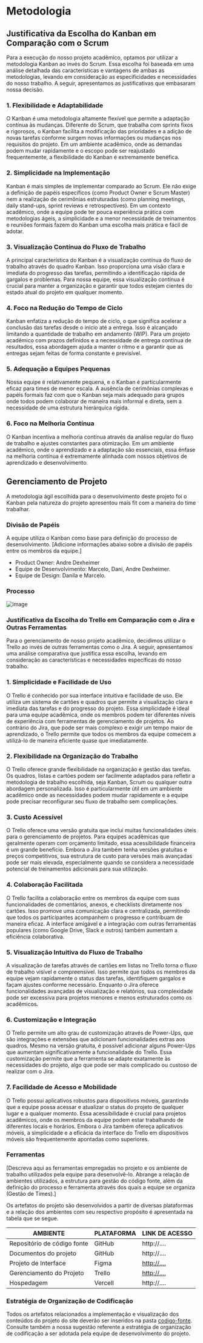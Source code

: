 
# Metodologia

## Justificativa da Escolha do Kanban em Comparação com o Scrum
Para a execução do nosso projeto acadêmico, optamos por utilizar a metodologia Kanban ao invés do Scrum. Essa escolha foi baseada em uma análise detalhada das características e vantagens de ambas as metodologias, levando em consideração as especificidades e necessidades do nosso trabalho. A seguir, apresentamos as justificativas que embasaram nossa decisão.

### 1. Flexibilidade e Adaptabilidade
O Kanban é uma metodologia altamente flexível que permite a adaptação contínua às mudanças. Diferente do Scrum, que trabalha com sprints fixos e rigorosos, o Kanban facilita a modificação das prioridades e a adição de novas tarefas conforme surgem novas informações ou mudanças nos requisitos do projeto. Em um ambiente acadêmico, onde as demandas podem mudar rapidamente e o escopo pode ser reajustado frequentemente, a flexibilidade do Kanban é extremamente benéfica.

### 2. Simplicidade na Implementação
Kanban é mais simples de implementar comparado ao Scrum. Ele não exige a definição de papéis específicos (como Product Owner e Scrum Master) nem a realização de cerimônias estruturadas (como planning meetings, daily stand-ups, sprint reviews e retrospectives). Em um contexto acadêmico, onde a equipe pode ter pouca experiência prática com metodologias ágeis, a simplicidade e a menor necessidade de treinamentos e reuniões formais fazem do Kanban uma escolha mais prática e fácil de adotar.

### 3. Visualização Contínua do Fluxo de Trabalho
A principal característica do Kanban é a visualização contínua do fluxo de trabalho através do quadro Kanban. Isso proporciona uma visão clara e imediata do progresso das tarefas, permitindo a identificação rápida de gargalos e problemas. Para nossa equipe, essa visualização contínua é crucial para manter a organização e garantir que todos estejam cientes do estado atual do projeto em qualquer momento.

### 4. Foco na Redução do Tempo de Ciclo
Kanban enfatiza a redução do tempo de ciclo, o que significa acelerar a conclusão das tarefas desde o início até a entrega. Isso é alcançado limitando a quantidade de trabalho em andamento (WIP). Para um projeto acadêmico com prazos definidos e a necessidade de entrega contínua de resultados, essa abordagem ajuda a manter o ritmo e a garantir que as entregas sejam feitas de forma constante e previsível.

### 5. Adequação a Equipes Pequenas
Nossa equipe é relativamente pequena, e o Kanban é particularmente eficaz para times de menor escala. A ausência de cerimônias complexas e papéis formais faz com que o Kanban seja mais adequado para grupos onde todos podem colaborar de maneira mais informal e direta, sem a necessidade de uma estrutura hierárquica rígida.

### 6. Foco na Melhoria Contínua
O Kanban incentiva a melhoria contínua através da análise regular do fluxo de trabalho e ajustes constantes para otimização. Em um ambiente acadêmico, onde o aprendizado e a adaptação são essenciais, essa ênfase na melhoria contínua é extremamente alinhada com nossos objetivos de aprendizado e desenvolvimento.

## Gerenciamento de Projeto

A metodologia ágil escolhida para o desenvolvimento deste projeto foi o Kanban pela natureza do projeto apresentou mais fit com a maneira do time trabalhar.

### Divisão de Papéis

A equipe utiliza o Kanban como base para definição do processo de desenvolvimento.
[Adicione informações abaixo sobre a divisão de papéis entre os membros da equipe.]
- Product Owner: Andre Dexheimer
- Equipe de Desenvolvimento: Marcelo, Dani, Andre Dexheimer.
- Equipe de Design: Danila e Marcelo.

### Processo

![image](https://github.com/ICEI-PUC-Minas-PMV-ADS/pmv-ads-2024-1-e1-proj-web-t4-ceramica/assets/29122909/f82771c4-0c8c-4190-92aa-2ca11a2b51a6)

### Justificativa da Escolha do Trello em Comparação com o Jira e Outras Ferramentas

Para o gerenciamento de nosso projeto acadêmico, decidimos utilizar o Trello ao invés de outras ferramentas como o Jira. A seguir, apresentamos uma análise comparativa que justifica essa escolha, levando em consideração as características e necessidades específicas do nosso trabalho.

### 1. Simplicidade e Facilidade de Uso
O Trello é conhecido por sua interface intuitiva e facilidade de uso. Ele utiliza um sistema de cartões e quadros que permite a visualização clara e imediata das tarefas e do progresso do projeto. Essa simplicidade é ideal para uma equipe acadêmica, onde os membros podem ter diferentes níveis de experiência com ferramentas de gerenciamento de projetos. Ao contrário do Jira, que pode ser mais complexo e exigir um tempo maior de aprendizado, o Trello permite que todos os membros da equipe comecem a utilizá-lo de maneira eficiente quase que imediatamente.

### 2. Flexibilidade na Organização do Trabalho
O Trello oferece grande flexibilidade na organização e gestão das tarefas. Os quadros, listas e cartões podem ser facilmente adaptados para refletir a metodologia de trabalho escolhida, seja Kanban, Scrum ou qualquer outra abordagem personalizada. Isso é particularmente útil em um ambiente acadêmico onde as necessidades podem mudar rapidamente e a equipe pode precisar reconfigurar seu fluxo de trabalho sem complicações.

### 3. Custo Acessível
O Trello oferece uma versão gratuita que inclui muitas funcionalidades úteis para o gerenciamento de projetos. Para equipes acadêmicas que geralmente operam com orçamento limitado, essa acessibilidade financeira é um grande benefício. Embora o Jira também tenha versões gratuitas e preços competitivos, sua estrutura de custo para versões mais avançadas pode ser mais elevada, especialmente quando se considera a necessidade potencial de treinamentos adicionais para sua utilização.

### 4. Colaboração Facilitada
O Trello facilita a colaboração entre os membros da equipe com suas funcionalidades de comentários, anexos, e checklists diretamente nos cartões. Isso promove uma comunicação clara e centralizada, permitindo que todos os participantes acompanhem o progresso e contribuam de maneira eficaz. A interface amigável e a integração com outras ferramentas populares (como Google Drive, Slack e outros) também aumentam a eficiência colaborativa.

### 5. Visualização Intuitiva do Fluxo de Trabalho
A visualização de tarefas através de cartões em listas no Trello torna o fluxo de trabalho visível e compreensível. Isso permite que todos os membros da equipe vejam rapidamente o status das tarefas, identifiquem gargalos e façam ajustes conforme necessário. Enquanto o Jira oferece funcionalidades avançadas de visualização e relatórios, sua complexidade pode ser excessiva para projetos menores e menos estruturados como os acadêmicos.

### 6. Customização e Integração
O Trello permite um alto grau de customização através de Power-Ups, que são integrações e extensões que adicionam funcionalidades extras aos quadros. Mesmo na versão gratuita, é possível adicionar alguns Power-Ups que aumentam significativamente a funcionalidade do Trello. Essa customização permite que a ferramenta se adapte exatamente às necessidades do projeto, algo que pode ser mais complicado ou custoso de realizar com o Jira.

### 7. Facilidade de Acesso e Mobilidade
O Trello possui aplicativos robustos para dispositivos móveis, garantindo que a equipe possa acessar e atualizar o status do projeto de qualquer lugar e a qualquer momento. Essa acessibilidade é crucial para projetos acadêmicos, onde os membros da equipe podem estar trabalhando de diferentes locais e horários. Embora o Jira também ofereça aplicativos móveis, a simplicidade e a eficácia da interface do Trello em dispositivos móveis são frequentemente apontadas como superiores.


### Ferramentas

[Descreva aqui as ferramentas empregadas no projeto e os ambiente de trabalho utilizados pela  equipe para desenvolvê-lo. Abrange a relação de ambientes utilizados, a estrutura para gestão do código fonte, além da definição do processo e ferramenta através dos quais a equipe se organiza (Gestão de Times).]

Os artefatos do projeto são desenvolvidos a partir de diversas plataformas e a relação dos ambientes com seu respectivo propósito é apresentada na tabela que se segue.

| AMBIENTE                            | PLATAFORMA                         | LINK DE ACESSO                         |
|-------------------------------------|------------------------------------|----------------------------------------|
| Repositório de código fonte         | GitHub                             | http://....                            |
| Documentos do projeto               | GitHub                             | http://....                            |
| Projeto de Interface                | Figma                              | [http://....](https://www.figma.com/design/ldSPsGiSdki5fV0nGUYVLE/Free-Blog-Template--%7C-Modern-%26-Creative-design-(Community)?node-id=2246-473&t=z8LBVgSza0G9N2Pd-0)                            |
| Gerenciamento do Projeto            | Trello                             | [http://....](https://trello.com/b/WZE6D3kh/ads-ceramica)                            |
| Hospedagem                          | Vercell                            | http://....                            |


### Estratégia de Organização de Codificação 

Todos os artefatos relacionados a implementação e visualização dos conteúdos do projeto do site deverão ser inseridos na pasta [codigo-fonte](http://https://github.com/ICEI-PUC-Minas-PMV-ADS/WebApplicationProject-Template-v2/tree/main/codigo-fonte). Consulte também a nossa sugestão referente a estratégia de organização de codificação a ser adotada pela equipe de desenvolvimento do projeto.
